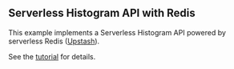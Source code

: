 ## Serverless Histogram API with Redis

This example implements a Serverless Histogram API powered by serverless Redis ([Upstash](https://upstash.com)).

See the [tutorial](https://docs.upstash.com/tutorials/histogram) for details.
